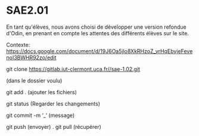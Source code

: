 # SAE2.01

En tant qu'élèves, nous avons choisi de développer une version refondue d'Odin, en prenant en compte les attentes des différents élèves sur le site.

Contexte:
https://docs.google.com/document/d/19J6Oa5jlo8XkRHzoZ_vrHqEbvjeFevenoI3BWHR92zo/edit

git clone https://gitlab.iut-clermont.uca.fr//sae-1.02.git

(dans le dossier voulu)

git add .  (ajouter les fichiers)

git status (Regarder les changements)

git commit -m ‘_’  (message)

git push (envoyer)
.
git pull  (récupérer)
